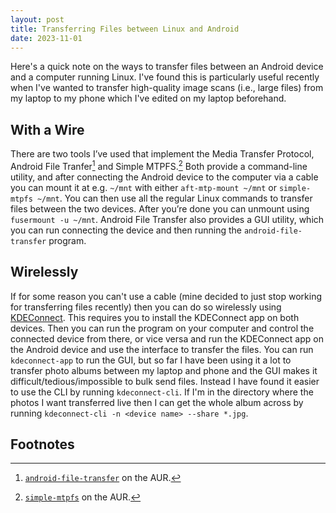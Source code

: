 ```yaml
---
layout: post
title: Transferring Files between Linux and Android
date: 2023-11-01
---
```


Here's a quick note on the ways to transfer files between an Android device and a computer running Linux.
I've found this is particularly useful recently when I've wanted to transfer high-quality image scans (i.e., large files) from my laptop to my phone which I've edited on my laptop beforehand.

## With a Wire

There are two tools I’ve used that implement the Media Transfer Protocol, Android File Tranfer[^1] and Simple MTPFS.[^2]
Both provide a command-line utility, and after connecting the Android device to the computer via a cable you can mount it at e.g. `~/mnt` with either `aft-mtp-mount ~/mnt` or `simple-mtpfs ~/mnt`.
You can then use all the regular Linux commands to transfer files between the two devices.
After you’re done you can unmount using `fusermount -u ~/mnt`.
Android File Transfer also provides a GUI utility, which you can run connecting the device and then running the `android-file-transfer` program.

## Wirelessly

If for some reason you can't use a cable (mine decided to just stop working for transferring files recently) then you can do so wirelessly using [KDEConnect](https://kdeconnect.kde.org/).
This requires you to install the KDEConnect app on both devices.
Then you can run the program on your computer and control the connected device from there, or vice versa and run the KDEConnect app on the Android device and use the interface to transfer the files.
You can run `kdeconnect-app` to run the GUI, but so far I have been using it a lot to transfer photo albums between my laptop and phone and the GUI makes it difficult/tedious/impossible to bulk send files.
Instead I have found it easier to use the CLI by running `kdeconnect-cli`.
If I'm in the directory where the photos I want transferred live then I can get the whole album across by running `kdeconnect-cli -n <device name> --share *.jpg`.

## Footnotes

[^1]: [`android-file-transfer`](https://archlinux.org/packages/?name=android-file-transfer) on the AUR.
[^2]: [`simple-mtpfs`](https://aur.archlinux.org/packages/simple-mtpfs) on the AUR.
